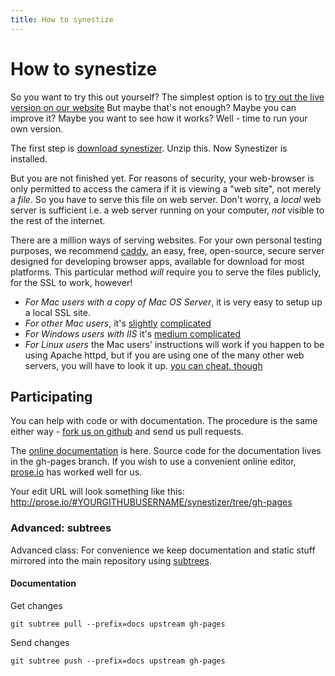 ```yaml
---
title: How to synestize
---
```


# How to synestize

So you want to try this out yourself?
The simplest option is to [try out the live version on our website](http://synestizer.com)
But maybe that's not enough? Maybe you can improve it? Maybe you want to see how it works? Well - time to run your own version.

The first step is [download synestizer](https://github.com/synestize/synestizer/archive/master.zip).
Unzip this. Now Synestizer is installed.

But you are not finished yet.
For reasons of security, your web-browser is only permitted to access the camera if it is viewing a "web site", not merely a *file*.
So you have to serve this file on web server.
Don't worry, a *local* web server is sufficient
i.e. a web server running on your computer,
*not* visible to the rest of the internet.

There are a million ways of serving websites.
For your own personal testing purposes, we recommend [caddy](https://caddyserver.com/),
an easy, free, open-source, secure server designed for developing browser apps,
available for download for most platforms.
This particular method *will* require you to serve the files publicly, for the SSL to work, however!


* *For Mac users with a copy of Mac OS Server*, it is very easy to setup up a local SSL site. 
* *For other Mac users*, it's [slightly](https://certsimple.com/blog/localhost-ssl-fix) [complicated](https://gist.github.com/jonathantneal/774e4b0b3d4d739cbc53)
* *For Windows users with IIS* it's [medium complicated](http://weblogs.asp.net/scottgu/tip-trick-enabling-ssl-on-iis7-using-self-signed-certificates)
* *For Linux users* the Mac users' instructions will work if you happen to be using Apache httpd, but if you are using one of the many other web servers, you will have to look it up. [you can cheat, though](https://github.com/Daplie/localhost.daplie.com-certificates)

## Participating

You can help with code or with documentation. The procedure is the same either way - [fork us on github]() and send us pull requests.

The [online documentation](https://synestize.github.io/synestizer/) is here.
Source code for the documentation lives in the gh-pages branch. If you wish to use a convenient online editor, [prose.io](http://prose.io/) has worked well for us.

Your edit URL will look something like this: http://prose.io/#YOURGITHUBUSERNAME/synestizer/tree/gh-pages

### Advanced:  subtrees

Advanced class: For convenience we keep documentation and static stuff mirrored
into the main repository using [subtrees](http://blogs.atlassian.com/2013/05/alternatives-to-git-submodule-git-subtree/).


#### Documentation

Get changes 

    git subtree pull --prefix=docs upstream gh-pages
    
Send changes

    git subtree push --prefix=docs upstream gh-pages

